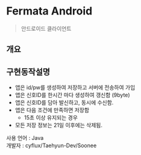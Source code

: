 Fermata Android
=========
> 안드로이드 클라이언트

개요 
---------

## 구현동작설명
* 앱은 id/pw를 생성하여 저장하고 서버에 전송하여 가입
* 앱은 신호ID를 한시간 마다 생성하여 갱신함 (9byte) 
* 앱은 신호ID를 담아 발신하고, 동시에 수신함.
* 앱은 다음 조건에 만족하면 저장함
    * 15초 이상 유지되는 경우
* 모든 저장 정보는 21일 이후에는 삭제됨.


사용 언어 : Java   
개발자 : cyflux/Taehyun-Dev/Soonee

